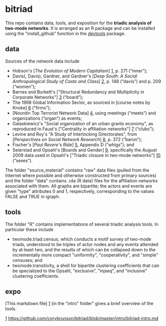 bitriad
=======

This repo contains data, tools, and exposition for the **triadic analysis of two-mode networks**. It is arranged as an R package and can be installed using the "install_github" function in the [devtools](http://cran.r-project.org/web/packages/devtools/index.html) package.

## data

Sources of the network data include
* Hobson's [*The Evolution of Modern Capitalism*] [1], p. 271 (“inner”);
* Davis(, Davis), Gardner, and Gardner's [*Deep South: A Social Anthropological Study of Caste and Class*] [2], p. 148 (“davis”) and p. 209 (“women”);
* Barnes and Burkett's ["Structural Redundancy and Multiplicity in Corporate Networks"] [3] (“board”);
* The 1998 Global Information Sector, as sourced in [course notes by Knoke] [6] (“firms”);
* [Noordin Top Terrorist Network Data] [4], using meetings (“meets”) and organizations (“organ”) as events;
* Galaskiewicz's "Social organization of an urban grants economy", as reproduced in Faust's ["Centrality in affiliation networks"] [7] (“clubs”);
* Levine and Roy's "A Study of Interlocking Directorates", from [*Perspectives on Social Network Research*] [8], p. 372 (“baron”);
* Fischer's [*Paul Revere's Ride*] [5], Appendix D (“whigs”); and
* Seierstad and Opsahl's [Boards and Gender] [9], specifically the August 2009 data used in Opsahl's ["Triadic closure in two-mode networks"] [10] (“sexes”).

[1]: https://archive.org/details/evolutionofmoder00hobsuoft
[2]: http://www.amazon.com/Deep-South-Anthropological-Southern-Classics/dp/1570038155
[3]: http://www.insna.org/PDF/Connections/v30/2010_I-2_P-1-1.pdf
[4]: http://www.thearda.com/Archive/Files/Descriptions/TERRNET.asp
[5]: http://books.google.com/books/about/Paul_Revere_s_Ride.html?id=ZAvQfZFbLp4C
[6]: https://www.soc.umn.edu/~knoke/pages/Affiliations_&_Overlapping_Subgroups.doc
[7]: http://www.socsci.uci.edu/~kfaust/faust/research/articles/faust_centrality_sn_1997.pdf
[8]: http://www.sciencedirect.com/science/book/9780123525505
[9]: http://www.boardsandgender.com/data.php
[10]: http://toreopsahl.com/2011/12/21/article-triadic-closure-in-two-mode-networks-redefining-the-global-and-local-clustering-coefficients/

The folder "source_material" contains "raw" data files (pulled from the Internet where possible and otherwise constructed from primary sources) and the folder "data" contains .rda (R data) files for the affiliation networks associated with them. All graphs are bipartite; the actors and events are given "type" attributes 0 and 1, respectively, corresponding to the values FALSE and TRUE in igraph.

## tools

The folder "R" contains implementations of several triadic analysis tools. In particular these include
* twomode.triad.census, which conducts a motif survey of two-mode triads, understood to be triples of actor nodes and any events attended by at least two, and the results of which can be collapsed down to the incrementally more compact "uniformity", "cooperativity", and "simple" censuses; and
* twomode.transitivity, a shell for bipartite clustering coefficients that can be specialized to the Opsahl, "exclusive", "injseq", and "inclusive" clustering coefficients.

## expo

[This markdown file] [1] (in the "intro" folder" gives a brief overview of the tools.

[1] https://github.com/corybrunson/bitriad/blob/master/intro/bitriad-intro.md